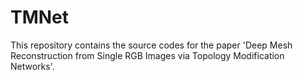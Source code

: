 # TMNet
This repository contains the source codes for the paper 'Deep Mesh Reconstruction from Single RGB Images via Topology Modification Networks'. 
